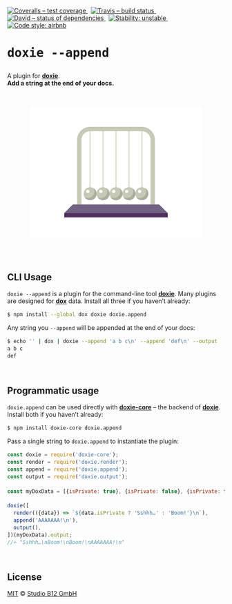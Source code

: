 [![Coveralls – test coverage
](https://img.shields.io/coveralls/studio-b12/doxie.append.svg?style=flat-square)
](https://coveralls.io/r/studio-b12/doxie.append)
 [![Travis – build status
](https://img.shields.io/travis/studio-b12/doxie.append/master.svg?style=flat-square)
](https://travis-ci.org/studio-b12/doxie.append)
 [![David – status of dependencies
](https://img.shields.io/david/studio-b12/doxie.append.svg?style=flat-square)
](https://david-dm.org/studio-b12/doxie.append)
 [![Stability: unstable
](https://img.shields.io/badge/stability-unstable-yellowgreen.svg?style=flat-square)
](https://github.com/studio-b12/doxie.append/milestones/1.0)
 [![Code style: airbnb
](https://img.shields.io/badge/code%20style-airbnb-777777.svg?style=flat-square)
](https://github.com/airbnb/javascript)




<h1                                                                 id="/"><pre>
doxie --append
</pre></h1>

A plugin for **[doxie][]**.  
**Add a string at the end of your docs.**

[doxie]:  https://github.com/studio-b12/doxie




<p align="center"><a
  title="Graphic by the great Justin Mezzell"
  href="http://justinmezzell.tumblr.com/post/89957156723"
  >
  <br/>
  <br/>
  <img
    src="Readme/Balls.gif"
    width="400"
    height="300"
  />
  <br/>
  <br/>
</a></p>




<div                                                               >&nbsp;</div>

CLI Usage
---------

`doxie --append` is a plugin for the command-line tool **[doxie][]**. Many plugins are designed for **[dox][]** data. Install all three if you haven’t already:

```sh
$ npm install --global dox doxie doxie.append
```


Any string you `--append` will be appended at the end of your docs:

```sh
$ echo '' | dox | doxie --append 'a b c\n' --append 'def\n' --output
a b c
def
```


[dox]:                http://npm.im/dox




<div                                                               >&nbsp;</div>

Programmatic usage
------------------

`doxie.append` can be used directly with **[doxie-core][]** – the backend of **[doxie][]**. Install both if you haven’t already:

```sh
$ npm install doxie-core doxie.append
```


Pass a single string to `doxie.append` to instantiate the plugin:

```js
const doxie = require('doxie-core');
const render = require('doxie.render');
const append = require('doxie.append');
const output = require('doxie.output');

const myDoxData = [{isPrivate: true}, {isPrivate: false}, {isPrivate: false}];

doxie([
  render(({data}) => `${data.isPrivate ? 'Sshhh…' : 'Boom!'}\n`),
  append('AAAAAAA!\n'),
  output(),
])(myDoxData).output;
//» "Sshhh…\nBoom!\nBoom!\nAAAAAAA!\n"
```


[doxie-core]:  http://npm.im/doxie-core




<div                                                               >&nbsp;</div>

License
-------

[MIT][] © [Studio B12 GmbH][]

[MIT]:              ./License.md
[Studio B12 GmbH]:  http://studio-b12.de
